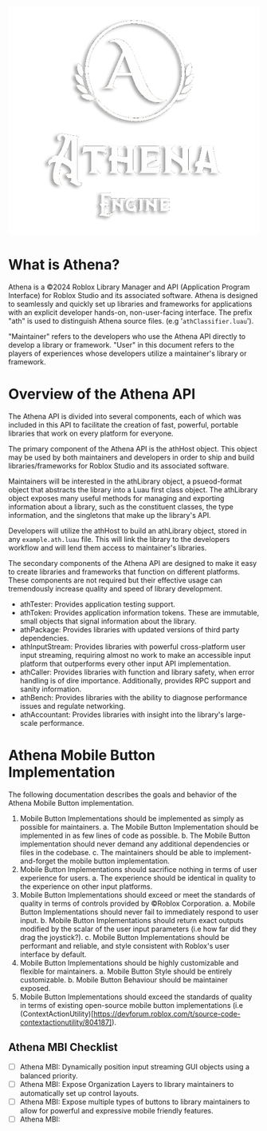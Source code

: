 ![Athena Logo (Dark Theme)](../../../../../assets/AthenaLogoBright.png)
# What is Athena?
Athena is a ©2024 Roblox Library Manager and API (Application Program Interface) for Roblox Studio and its associated software. Athena is designed to seamlessly and quickly set up libraries and frameworks for applications with an explicit developer hands-on, non-user-facing interface.
The prefix "ath" is used to distinguish Athena source files. (e.g '`athClassifier.luau`').

"Maintainer" refers to the developers who use the Athena API directly to develop a library or framework.
"User" in this document refers to the players of experiences whose developers utilize a maintainer's library or framework.

# Overview of the Athena API
The Athena API is divided into several components, each of which was included in this API to facilitate the creation of fast, powerful, portable libraries that work on every platform for everyone.

The primary component of the Athena API is the athHost object. This object may be used by both maintainers and developers in order to ship and build libraries/frameworks for Roblox Studio and its associated software.

Maintainers will be interested in the athLibrary object, a psueod-format object that abstracts the library into a Luau first class object. The athLibrary object exposes many useful methods for managing and exporting information about a library, such as the constituent classes, the type information, and the singletons that make up the library's API.

Developers will utilize the athHost to build an athLibrary object, stored in any `example.ath.luau` file. This will link the library to the developers workflow and will lend them access to maintainer's libraries.

The secondary components of the Athena API are designed to make it easy to create libraries and frameworks that function on different platforms. These components are not required but their effective usage can tremendously increase quality and speed of library development.
- athTester: Provides application testing support.
- athToken: Provides application information tokens. These are immutable, small objects that signal information about the library.
- athPackage: Provides libraries with updated versions of third party dependencies.
- athInputStream: Provides libraries with powerful cross-platform user input streaming, requiring almost no work to make an accessible input platform that outperforms every other input API implementation.
- athCaller: Provides libraries with function and library safety, when error handling is of dire importance. Additionally, provides RPC support and sanity information.
- athBench: Provides libraries with the ability to diagnose performance issues and regulate networking.
- athAccountant: Provides libraries with insight into the library's large-scale performance.

# Athena Mobile Button Implementation
The following documentation describes the goals and behavior of the Athena Mobile Button implementation.

1. Mobile Button Implementations should be implemented as simply as possible for maintainers.
    a. The Mobile Button Implementation should be implemented in as few lines of code as possible.
    b. The Mobile Button implementation should never demand any additional dependencies or files in the codebase.
    c. The maintainers should be able to implement-and-forget the mobile button implementation.
2. Mobile Button Implementations should sacrifice nothing in terms of user experience for users.
    a. The experience should be identical in quality to the experience on other input platforms.
3. Mobile Button Implementations should exceed or meet the standards of quality in terms of controls provided by ©Roblox Corporation.
    a. Mobile Button Implementations should never fail to immediately respond to user input.
    b. Mobile Button Implementations should return exact outputs modified by the scalar of the user input parameters (i.e how far did they drag the joystick?).
    c. Mobile Button Implementations should be performant and reliable, and style consistent with Roblox's user interface by default.
4. Mobile Button Implementations should be highly customizable and flexible for maintainers.
    a. Mobile Button Style should be entirely customizable.
    b. Mobile Button Behaviour should be maintainer exposed.
5. Mobile Button Implementations should exceed the standards of quality in terms of existing open-source mobile button implementations (i.e (ContextActionUtility)[https://devforum.roblox.com/t/source-code-contextactionutility/804187]).


## Athena MBI Checklist
- [ ] Athena MBI: Dynamically position input streaming GUI objects using a balanced priority.
- [ ] Athena MBI: Expose Organization Layers to library maintainers to automatically set up control layouts.
- [ ] Athena MBI: Expose multiple types of buttons to library maintainers to allow for powerful and expressive mobile friendly features.
- [ ] Athena MBI: 